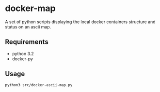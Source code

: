 # docker-map
A set of python scripts displaying the local docker containers structure and status on an ascii map.

## Requirements

* python 3.2
* docker-py

## Usage

```
python3 src/docker-ascii-map.py

```
